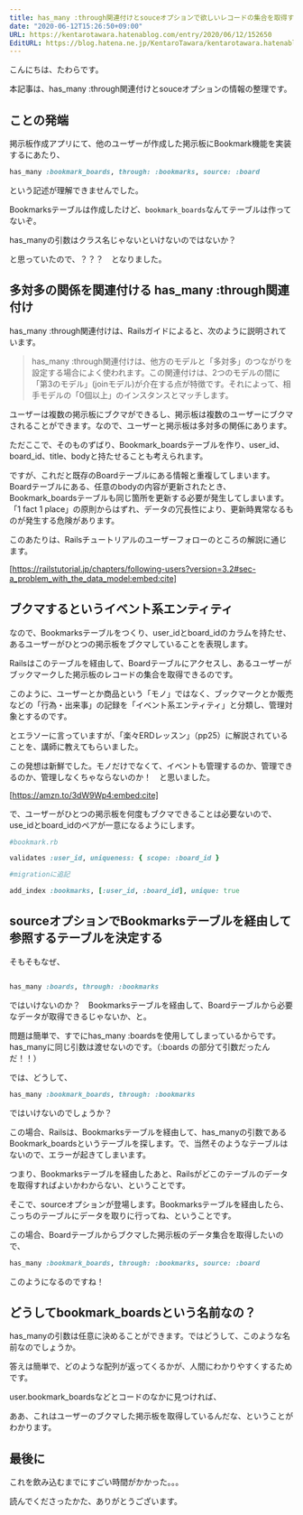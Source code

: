 ```yaml
---
title: has_many :through関連付けとsouceオプションで欲しいレコードの集合を取得する
date: "2020-06-12T15:26:50+09:00"
URL: https://kentarotawara.hatenablog.com/entry/2020/06/12/152650
EditURL: https://blog.hatena.ne.jp/KentaroTawara/kentarotawara.hatenablog.com/atom/entry/26006613584070747
---
```


こんにちは、たわらです。

本記事は、has_many :through関連付けとsouceオプションの情報の整理です。

## ことの発端

掲示板作成アプリにて、他のユーザーが作成した掲示板にBookmark機能を実装するにあたり、

```ruby
has_many :bookmark_boards, through: :bookmarks, source: :board
```
という記述が理解できませんでした。

Bookmarksテーブルは作成したけど、`bookmark_boards`なんてテーブルは作ってないぞ。

has_manyの引数はクラス名じゃないといけないのではないか？

と思っていたので、？？？　となりました。

## 多対多の関係を関連付ける has_many :through関連付け

has_many :through関連付けは、Railsガイドによると、次のように説明されています。

>has_many :through関連付けは、他方のモデルと「多対多」のつながりを設定する場合によく使われます。この関連付けは、2つのモデルの間に「第3のモデル」(joinモデル)が介在する点が特徴です。それによって、相手モデルの「0個以上」のインスタンスとマッチします。

ユーザーは複数の掲示板にブクマができるし、掲示板は複数のユーザーにブクマされることができます。なので、ユーザーと掲示板は多対多の関係にあります。

ただここで、そのものずばり、Bookmark_boardsテーブルを作り、user_id、board_id、title、bodyと持たせることも考えられます。

ですが、これだと既存のBoardテーブルにある情報と重複してしまいます。Boardテーブルにある、任意のbodyの内容が更新されたとき、Bookmark_boardsテーブルも同じ箇所を更新する必要が発生してしまいます。「1 fact 1 place」の原則からはずれ、データの冗長性により、更新時異常なるものが発生する危険があります。

このあたりは、Railsチュートリアルのユーザーフォローのところの解説に通じます。


[https://railstutorial.jp/chapters/following-users?version=3.2#sec-a_problem_with_the_data_model:embed:cite]

## ブクマするというイベント系エンティティ

なので、Bookmarksテーブルをつくり、user_idとboard_idのカラムを持たせ、あるユーザーがひとつの掲示板をブクマしていることを表現します。

Railsはこのテーブルを経由して、Boardテーブルにアクセスし、あるユーザーがブックマークした掲示板のレコードの集合を取得できるのです。

このように、ユーザーとか商品という「モノ」ではなく、ブックマークとか販売などの「行為・出来事」の記録を「イベント系エンティティ」と分類し、管理対象とするのです。

とエラソーに言っていますが、「楽々ERDレッスン」（pp25）に解説されていることを、講師に教えてもらいました。

この発想は新鮮でした。モノだけでなくて、イベントも管理するのか、管理できるのか、管理しなくちゃならないのか！　と思いました。


[https://amzn.to/3dW9Wp4:embed:cite]


で、ユーザーがひとつの掲示板を何度もブクマできることは必要ないので、use_idとboard_idのペアが一意になるようにします。

``` ruby
#bookmark.rb

validates :user_id, uniqueness: { scope: :board_id }
```
```ruby
#migrationに追記

add_index :bookmarks, [:user_id, :board_id], unique: true
```

## sourceオプションでBookmarksテーブルを経由して参照するテーブルを決定する

そもそもなぜ、

```ruby

has_many :boards, through: :bookmarks
```
ではいけないのか？　Bookmarksテーブルを経由して、Boardテーブルから必要なデータが取得できるじゃないか、と。

問題は簡単で、すでにhas_many :boardsを使用してしまっているからです。has_manyに同じ引数は渡せないのです。（:boards の部分て引数だったんだ！！）

では、どうして、

```ruby
has_many :bookmark_boards, through: :bookmarks

```
ではいけないのでしょうか？　

この場合、Railsは、Bookmarksテーブルを経由して、has_manyの引数であるBookmark_boardsというテーブルを探します。で、当然そのようなテーブルはないので、エラーが起きてしまいます。

つまり、Bookmarksテーブルを経由したあと、Railsがどこのテーブルのデータを取得すればよいかわからない、ということです。

そこで、sourceオプションが登場します。Bookmarksテーブルを経由したら、こっちのテーブルにデータを取りに行ってね、ということです。

この場合、Boardテーブルからブクマした掲示板のデータ集合を取得したいので、

```ruby
has_many :bookmark_boards, through: :bookmarks, source: :board
```

このようになるのですね！

## どうしてbookmark_boardsという名前なの？

has_manyの引数は任意に決めることができます。ではどうして、このような名前なのでしょうか。

答えは簡単で、どのような配列が返ってくるかが、人間にわかりやすくするためです。

user.bookmark_boardsなどとコードのなかに見つければ、

ああ、これはユーザーのブクマした掲示板を取得しているんだな、ということがわかります。


## 最後に
これを飲み込むまでにすごい時間がかかった。。。

読んでくださったかた、ありがとうございます。














